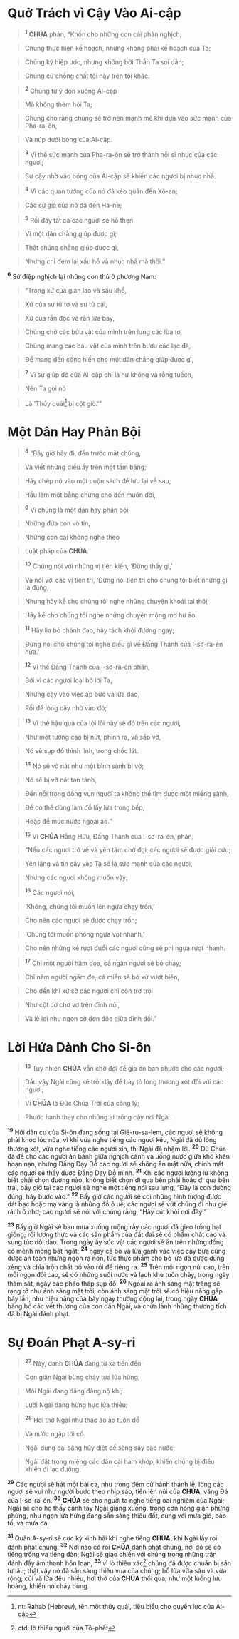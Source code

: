 # Quở Trách vì Cậy Vào Ai-cập

> <sup><b>1</b></sup> **CHÚA** phán, “Khốn cho những con cái phản nghịch;
>


> Chúng thực hiện kế hoạch, nhưng không phải kế hoạch của Ta;
>


> Chúng ký hiệp ước, nhưng không bởi Thần Ta soi dẫn;
>


> Chúng cứ chồng chất tội này trên tội khác.
>


> <sup><b>2</b></sup> Chúng tự ý dọn xuống Ai-cập
>


> Mà không thèm hỏi Ta;
>


> Chúng cho rằng chúng sẽ trở nên mạnh mẽ khi dựa vào sức mạnh của Pha-ra-ôn,
>


> Và núp dưới bóng của Ai-cập.
>


> <sup><b>3</b></sup> Vì thế sức mạnh của Pha-ra-ôn sẽ trở thành nỗi sỉ nhục của các ngươi;
>


> Sự cậy nhờ vào bóng của Ai-cập sẽ khiến các ngươi bị nhục nhã.
>


> <sup><b>4</b></sup> Vì các quan tướng của nó đã kéo quân đến Xô-an;
>


> Các sứ giả của nó đã đến Ha-ne;
>


> <sup><b>5</b></sup> Rồi đây tất cả các ngươi sẽ hổ thẹn
>


> Vì một dân chẳng giúp được gì;
>


> Thật chúng chẳng giúp được gì,
>


> Nhưng chỉ đem lại xấu hổ và nhục nhã mà thôi.”
>

<sup><b>6</b></sup> Sứ điệp nghịch lại những con thú ở phương Nam:


> “Trong xứ của gian lao và sầu khổ,
>


> Xứ của sư tử tơ và sư tử cái,
>


> Xứ của rắn độc và rắn lửa bay,
>


> Chúng chở các bửu vật của mình trên lưng các lừa tơ,
>


> Chúng mang các báu vật của mình trên bướu các lạc đà,
>


> Để mang đến cống hiến cho một dân chẳng giúp được gì,
>


> <sup><b>7</b></sup> Vì sự giúp đỡ của Ai-cập chỉ là hư không và rỗng tuếch,
>


> Nên Ta gọi nó
>


> Là ‘Thủy quái[^1] bị cột giò.’”
>


# Một Dân Hay Phản Bội

> <sup><b>8</b></sup> “Bây giờ hãy đi, đến trước mặt chúng,
>


> Và viết những điều ấy trên một tấm bảng;
>


> Hãy chép nó vào một cuộn sách để lưu lại về sau,
>


> Hầu làm một bằng chứng cho đến muôn đời,
>


> <sup><b>9</b></sup> Vì chúng là một dân hay phản bội,
>


> Những đứa con vô tín,
>


> Những con cái không nghe theo
>


> Luật pháp của **CHÚA**.
>


> <sup><b>10</b></sup> Chúng nói với những vị tiên kiến, ‘Đừng thấy gì,’
>


> Và nói với các vị tiên tri, ‘Đừng nói tiên tri cho chúng tôi biết những gì là đúng,
>


> Nhưng hãy kể cho chúng tôi nghe những chuyện khoái tai thôi;
>


> Hãy kể cho chúng tôi nghe những chuyện mộng mơ hư ảo.
>


> <sup><b>11</b></sup> Hãy lìa bỏ chánh đạo, hãy tách khỏi đường ngay;
>


> Đừng nói cho chúng tôi nghe điều gì về Đấng Thánh của I-sơ-ra-ên nữa.’
>


> <sup><b>12</b></sup> Vì thế Đấng Thánh của I-sơ-ra-ên phán,
>


> Bởi vì các ngươi loại bỏ lời Ta,
>


> Nhưng cậy vào việc áp bức và lừa đảo,
>


> Rồi để lòng cậy nhờ vào đó;
>


> <sup><b>13</b></sup> Vì thế hậu quả của tội lỗi này sẽ đổ trên các ngươi,
>


> Như một tường cao bị nứt, phình ra, và sắp vỡ,
>


> Nó sẽ sụp đổ thình lình, trong chốc lát.
>


> <sup><b>14</b></sup> Nó sẽ vỡ nát như một bình sành bị vỡ;
>


> Nó sẽ bị vỡ nát tan tành,
>


> Đến nỗi trong đống vụn người ta không thể tìm được một miếng sành,
>


> Để có thể dùng làm đồ lấy lửa trong bếp,
>


> Hoặc để múc nước ngoài ao.”
>


> <sup><b>15</b></sup> Vì **CHÚA** Hằng Hữu, Đấng Thánh của I-sơ-ra-ên, phán,
>


> “Nếu các ngươi trở về và yên tâm chờ đợi, các ngươi sẽ được giải cứu;
>


> Yên lặng và tin cậy vào Ta sẽ là sức mạnh của các ngươi,
>


> Nhưng các ngươi không muốn vậy;
> 
> <sup><b>16</b></sup> Các ngươi nói,
>


> ‘Không, chúng tôi muốn lên ngựa chạy trốn,’
>


> Cho nên các ngươi sẽ được chạy trốn;
>


> ‘Chúng tôi muốn phóng ngựa vọt nhanh,’
>


> Cho nên những kẻ rượt đuổi các ngươi cũng sẽ phi ngựa rượt nhanh.
>


> <sup><b>17</b></sup> Chỉ một người hăm dọa, cả ngàn người sẽ bỏ chạy;
>


> Chỉ năm người ngăm đe, cả miền sẽ bỏ xứ vượt biên,
>


> Cho đến khi xứ sở các ngươi chỉ còn trơ trọi
>


> Như cột cờ chơ vơ trên đỉnh núi,
>


> Và lẻ loi như ngọn cờ đơn độc giữa đỉnh đồi.”
>


# Lời Hứa Dành Cho Si-ôn

> <sup><b>18</b></sup> Tuy nhiên **CHÚA** vẫn chờ đợi để gia ơn ban phước cho các ngươi;
>


> Dầu vậy Ngài cũng sẽ trỗi dậy để bày tỏ lòng thương xót đối với các ngươi;
>


> Vì **CHÚA** là Đức Chúa Trời của công lý;
>


> Phước hạnh thay cho những ai trông cậy nơi Ngài.
>

<sup><b>19</b></sup> Hỡi dân cư của Si-ôn đang sống tại Giê-ru-sa-lem, các ngươi sẽ không phải khóc lóc nữa, vì khi vừa nghe tiếng các ngươi kêu, Ngài đã dủ lòng thương xót, vừa nghe tiếng các ngươi xin, thì Ngài đã nhậm lời. <sup><b>20</b></sup> Dù Chúa đã để cho các ngươi ăn bánh giữa nghịch cảnh và uống nước giữa khó khăn hoạn nạn, nhưng Đấng Dạy Dỗ các ngươi sẽ không ẩn mặt nữa, chính mắt các ngươi sẽ thấy được Đấng Dạy Dỗ mình. <sup><b>21</b></sup> Khi các ngươi lưỡng lự không biết phải chọn đường nào, không biết chọn đi qua bên phải hoặc đi qua bên trái, bấy giờ tai các ngươi sẽ nghe một tiếng nói sau lưng, “Đây là con đường đúng, hãy bước vào.” <sup><b>22</b></sup> Bấy giờ các ngươi sẽ coi những hình tượng được dát bạc hoặc mạ vàng là những đồ ô uế; các ngươi sẽ vứt chúng đi như giẻ rách ô nhơ; các ngươi sẽ nói với chúng rằng, “Hãy cút khỏi nơi đây!”

<sup><b>23</b></sup> Bấy giờ Ngài sẽ ban mưa xuống ruộng rẫy các ngươi đã gieo trồng hạt giống; rồi lương thực và các sản phẩm của đất đai sẽ có phẩm chất cao và sung túc dồi dào. Trong ngày ấy súc vật các ngươi sẽ ăn trên những đồng cỏ mênh mông bát ngát; <sup><b>24</b></sup> ngay cả bò và lừa gánh vác việc cày bừa cũng được ăn toàn những ngọn rạ non, tức thực phẩm cho bò lừa đã được dùng xẻng và chĩa trộn chất bổ vào rồi để riêng ra. <sup><b>25</b></sup> Trên mỗi ngọn núi cao, trên mỗi ngọn đồi cao, sẽ có những suối nước và lạch khe tuôn chảy, trong ngày thảm sát, ngày các pháo tháp sụp đổ. <sup><b>26</b></sup> Ngoài ra ánh sáng mặt trăng sẽ rạng rỡ như ánh sáng mặt trời; còn ánh sáng mặt trời sẽ có hiệu năng gấp bảy lần, như hiệu năng của bảy ngày thường cộng lại, trong ngày **CHÚA** băng bó các vết thương của con dân Ngài, và chữa lành những thương tích đã bị Ngài đánh phạt.


# Sự Đoán Phạt A-sy-ri

> <sup><b>27</b></sup> Này, danh **CHÚA** đang từ xa tiến đến;
>


> Cơn giận Ngài bừng cháy tựa lửa hừng;
>


> Môi Ngài đang đằng đằng nộ khí;
>


> Lưỡi Ngài đang hừng hực lửa thiêu;
>


> <sup><b>28</b></sup> Hơi thở Ngài như thác ào ào tuôn đổ
>


> Và nước ngập tới cổ.
>


> Ngài dùng cái sàng hủy diệt để sàng sảy các nước;
>


> Ngài đặt trong miệng các dân cái hàm khớp, khiến chúng bị điều khiển đi lạc đường.
>

<sup><b>29</b></sup> Các ngươi sẽ hát một bài ca, như trong đêm cử hành thánh lễ; lòng các ngươi sẽ vui như người bước theo nhịp sáo, tiến lên núi của **CHÚA**, vầng Đá của I-sơ-ra-ên. <sup><b>30</b></sup> **CHÚA** sẽ cho người ta nghe tiếng oai nghiêm của Ngài; Ngài sẽ cho họ thấy cánh tay Ngài giáng xuống, trong cơn nóng giận phừng phừng, như ngọn lửa hừng đang sẵn sàng thiêu đốt, cùng với mưa gió, bão tố, và mưa đá.

<sup><b>31</b></sup> Quân A-sy-ri sẽ cực kỳ kinh hãi khi nghe tiếng **CHÚA**, khi Ngài lấy roi đánh phạt chúng. <sup><b>32</b></sup> Nơi nào có roi **CHÚA** đánh phạt chúng, nơi đó sẽ có tiếng trống và tiếng đàn; Ngài sẽ giao chiến với chúng trong những trận đánh đầy âm thanh hỗn loạn, <sup><b>33</b></sup> vì lò thiêu xác[^2] chúng đã được chuẩn bị sẵn từ lâu; thật vậy nó đã sẵn sàng thiêu vua của chúng; hồ lửa vừa sâu và vừa rộng; củi và lửa đều nhiều, hơi thở của **CHÚA** thổi qua, như một luồng lưu hoàng, khiến nó cháy bùng.

[^1]: nt: Rahab (Hebrew), tên một thủy quái, tiêu biểu cho quyền lực của Ai-cập
[^2]: ctd: lò thiêu người của Tô-phết